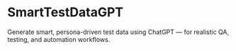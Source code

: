 # SmartTestDataGPT
Generate smart, persona-driven test data using ChatGPT — for realistic QA, testing, and automation workflows.
